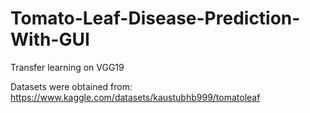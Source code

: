 # Tomato-Leaf-Disease-Prediction-With-GUI

Transfer learning on VGG19


Datasets were obtained from: https://www.kaggle.com/datasets/kaustubhb999/tomatoleaf

